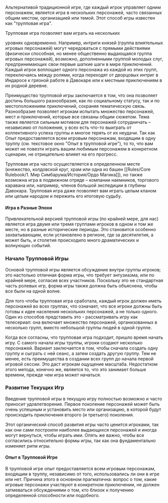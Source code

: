 Альтернативой традиционной игре, где каждый игрок управляет одним персонажем, является игра в нескольких персонажей, часто связанных общим местом, организацией или темой. Этот способ игры известен как "трупповая игра".

Трупповая игра позволяет вам играть на нескольких

уровнях одновременно. Например, интриги князей (группа влиятельных игровых персонажей) могут чередоваться с прямыми действиями (физически способная, но менее общественно выдающаяся группа игровых персонажей), возможно, дополненными группой молодых слуг, предпринимающих свои первые шаткие шаги в мире приключений. Каждый игрок воплощает одного персонажа из каждой из этих групп, переключаясь между ролями, когда переходят от дворцовых интриг в Индаросе к грязной работе в Давокаре или к местным приключениям в их родной деревне.

Преимущество трупповой игры заключается в том, что она позволяет достичь большого разнообразия, как по социальному статусу, так и по местоположениям приключений, сохраняя тематическую связь. Разнообразие позволяет игрокам испытать множество персонажей, мест и приключений, которые все связаны общим сюжетом. Тема также является сильным мотивом для персонажей сотрудничать – независимо от положения, у всех есть что-то выиграть от коллективного успеха группы и многое терять от их неудачи. Так как Опыт предоставляется всем игровым персонажам, входящим в одну труппу (см. текстовое окно "Опыт в трупповой игре"), то то, что вам может не повезти играть вашим любимым персонажем в конкретном сценарии, не отрицательно влияет на его прогресс.

Трупповая игра часто осуществляется в определенном месте (княжество, колдовской круг, храм или одна из башен [[Rules/Core Rulebook/1. Мир Симбарума/История/Ордо Магика]]), но также возможна игра в подвижном отряде – компании наемников, торгового каравана или, например, членов большой экспедиции в глубины Давокара. Трупповая игра даже позволяет вам играть целым кланом или целым народом и пережить его итоговую судьбу.

#### Игра в Разные Эпохи
Привлекательной версией трупповой игры (по крайней мере, для нас) является игра двумя или тремя группами игроков в одном и том же месте, но в разные исторические периоды. Это становится особенно захватывающим, если установлено в регионе, где за десятилетия, а может быть, и столетия происходило много драматических и волнующих событий.

### Начало Трупповой Игры

Основой трупповой игры является обсуждение внутри группы игроков; это настолько отличная форма игры, что требует энтузиазма, или по крайней мере, согласия всех участников. Поскольку это не стандартная часть ролевых игр, форма игры также должна быть объяснена, чтобы все были на одной волне.

Для того чтобы трупповая игра сработала, каждый игрок должен иметь персонажей во всех группах, что означает, что все игроки должны быть готовы к идее населения нескольких персонажей, а не только одного. Один из способов представить это - рассматривать игру как телесериал: она включает множество персонажей, организованных в несколько групп, вместо небольшой группы людей в одной группе.

Когда все согласны, что трупповая игра подходит, пришло время начать игру. С самого начала игры труппы, игроки создают несколько персонажей. Вариант заключается в том, чтобы сначала создать одну группу и сыграть с ней сеанс, а затем создать другую группу. Тем не менее, есть преимущества в создании всех групп до начала первой игровой сессии. Это даст игрокам ощущение масштаба. Недостатком этого метода, конечно же, является то, что это занимает больше времени, прежде чем игра может начаться.

### Развитие Текущих Игр
Введение трупповой игры в текущую игру полностью возможно и часто приносит удовлетворение. Первое поколение персонажей может быть очень успешным и установить место или организацию, в которой будут происходить приключения второго (и третьего) поколения.

Этот органический способ развития игры часто ценится игроками, так как они сами построили наиболее выдающихся персонажей и иногда могут вернуться, чтобы играть ими. Опять же важно, чтобы все согласились относительно формы игры, так как она фундаментально изменяет ритм игры.

#### Опыт в Трупповой Игре
В трупповой игре опыт предоставляется всем игровым персонажам, входящим в труппу, независимо от того, использовались ли они в игре или нет. Причина этого в основном прагматична: вопрос о том, какие игровые персонажи участвуют в конкретном приключении, не должен затмеваться обсуждениями о том, кто близок к получению определенной способности или подобного.